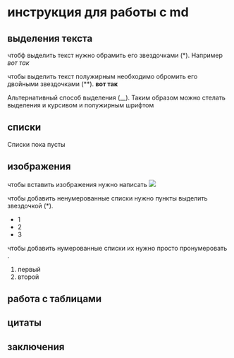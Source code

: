 # инструкция для работы с md 

## выделения текста   
  
чтобф выделить текст нужно обрамить его звездочками (*). Например *вот так*

чтобы выделить текст полужирным необходимо обромить его двойными звездочками (**). **вот так**

Альтернативный способ выделения (__). Таким образом можно стелать выделения и курсивом и полужирным шрифтом  
## списки
Списки пока пусты 
## изображения 

чтобы вставить изображения нужно написать ![](https://techrocks.ru/wp-content/uploads/2019/02/git-logo_2.jpg)

чтобы добавить ненумерованные списки нужно пункты выделить звездочкой (*).
* 1
* 2
* 3

чтобы добавить нумерованные списки их нужно просто пронумеровать .
1. первый 
2. второй 
## работа с таблицами 

## цитаты 
 
 ## заключения 